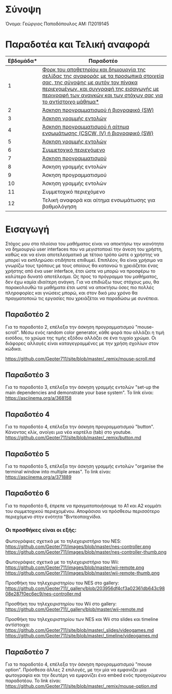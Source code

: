 # **Σύνοψη**


Όνομα: Γεώργιος Παπαδόπουλος 
ΑΜ: Π2019145

# Παραδοτέα και Τελική αναφορά

| Εβδομάδα* | Παραδοτέο |
| --- | --- |
| 1 | [Φορκ του αποθετηρίου και δημιουργία της σελίδας της αναφοράς με τα προσωπικά στοιχεία σας, της σύνοψης με αυτόν τον πίνακα περιεχομένων, και συγγραφή της εισαγωγής με περιγραφή των αναγκών και των στόχων σας για το αντίστοιχο μάθημα*](#εισαγωγή)  | 
| 2 | [Άσκηση προγραμματισμού ή βιογραφικό  (SW)](#παραδοτέο-2) | 
| 3 | [Άσκηση γραμμής εντολών](#παραδοτέο-3) | 
| 4 | [Άσκηση προγραμματισμού ή αίτημα ενσωμάτωσης (CSCW, IV) ή βιογραφικό  (SW)](#παραδοτέο-4) |
| 5 | [Άσκηση γραμμής εντολών](#παραδοτέο-5) |
| 6 | [Συμμετοχικό περιεχόμενο](#παραδοτέο-6) |
| 7 | [Άσκηση προγραμματισμού](#παραδοτέο-7) |
| 8 | Άσκηση γραμμής εντολών |
| 9 | Άσκηση προγραμματισμού |
| 10 | Άσκηση γραμμής εντολών |
| 11 | Συμμετοχικό περιεχόμενο |
| 12 | Τελική αναφορά και αίτημα ενσωμάτωσης για βαθμολόγηση |


# **Εισαγωγή** 


Στόχος μου στα πλαίσια του μαθήματος είναι να αποκτήσω την ικανότητα να δημιουργώ user interfaces που να μεγιστοποιεί την άνεση του χρήστη, καθώς και να είναι αποτελεσματικό με τέτοιο τρόπο ώστε ο χρήστης να μπορεί να εκπληρώσει οτιδήποτε επιθυμεί. Επιπλέον, θα είναι χρήσιμο να γνωρίζω τους τρόπους με τους οποίους θα κατανοώ τι χρειάζεται ένας χρήστης από ένα user interface, έτσι ώστε να μπορώ να προσφέρω το καλύτερο δυνατό αποτέλεσμα. Ως προς το πρόγραμμα του μαθήματος, δεν έχω καμία ιδιαίτερη ανάγκη. Για να επιδιώξω τους στόχους μου, θα παρακολουθώ τα μαθήματα έτσι ωστέ να αποκτήσω όσες πιο πολλές πληροφορίες και γνώσεις μπορώ, και στον δικό μου χρόνο θα πραγματοποιώ τις εργασίες που χρειάζέται να παραδώσω με συνέπεια.



## Παραδοτέο 2

Για το παραδοτέο 2, επέλεξα την άσκηση προγραμματισμού "mouse-scroll". Μέσω ενός random color generator, κάθε φορά που αλλάζει η τιμή εισόδου, το χρώμα της τιμής εξόδου αλλάζει σε ένα τυχαίο χρώμα. 
Οι διάφορες αλλαγές είναι καταγεγραμμένες με την χρήση σχολίων στον κώδικα.

https://github.com/Geoter711/site/blob/master/_remix/mouse-scroll.md

## Παραδοτέο 3 

Για το παραδοτέο 3, επέλεξα την άσκηση γραμμής εντολών "set-up the main dependencies and demonstrate your base system". Το link είναι: 
https://asciinema.org/a/368158

## Παραδοτέο 4

Για το παραδοτέο 4, επέλεξα την άσκηση προγραμματισμού "button". Κάνοντας κλίκ, ανοίγει μια νέα καρτέλα (tab) στο youtube.
https://github.com/Geoter711/site/blob/master/_remix/button.md

## Παραδοτέο 5

Για το παραδοτέο 5, επέλεξα την άσκηση γραμμής εντολών "organise the terminal window into multiple areas". Το link είναι:
https://asciinema.org/a/371889

## Παραδοτέο 6

Για το παραδοτέο 6, έπρεπε να πραγματοποιήσουμε το Α1 και Α2 κομμάτι του συμμετοχικού περιεχομένου. Αποφάσισα να πρόσθεσω περισσότερο περιεχόμενο στην ενότητα "Βιντεοπαιχνίδια.

### Οι προσθήκες είναι οι εξής:


Φωτογράφιες σχετικά με το τηλεχειριστήριο του NES:
https://github.com/Geoter711/images/blob/master/nes-controller.png
https://github.com/Geoter711/images/blob/master/nes-controller-thumb.png

Φωτογράφιες σχετικά με το τηλεχειριστήριο του Wii:
https://github.com/Geoter711/images/blob/master/wii-remote.png
https://github.com/Geoter711/images/blob/master/wii-remote-thumb.png

Προσθήκη του τηλεχειριστηρίου του NES στο gallery:
https://github.com/Geoter711/_gallery/blob/203956df4cf3a02361db643c9808e287f0ec6ec9/nes-controller.md


Προσθήκη του τηλεχειριστηρίου του Wii στο gallery:
https://github.com/Geoter711/_gallery/blob/master/wii-remote.md

Προσθήκη του τηλεχειριστηρίου των NES και Wii στα slides και timeline αντίστοιχα:
https://github.com/Geoter711/site/blob/master/_slides/videogames.md
https://github.com/Geoter711/site/blob/master/_timeline/videogames.md


## Παραδοτέο 7
Για το παραδοτέο 4, επέλεξα την άσκηση προγραμματισμού "mouse option". Πρόσθεσα άλλες 2 επιλογές, με την μία να εμφανίζει μια φωτογραφία και την δευτέρη να εμφανίζει
ένα embed ενός προηγούμενου παραδοτέου. Το link είναι: https://github.com/Geoter711/site/blob/master/_remix/mouse-option.md 
